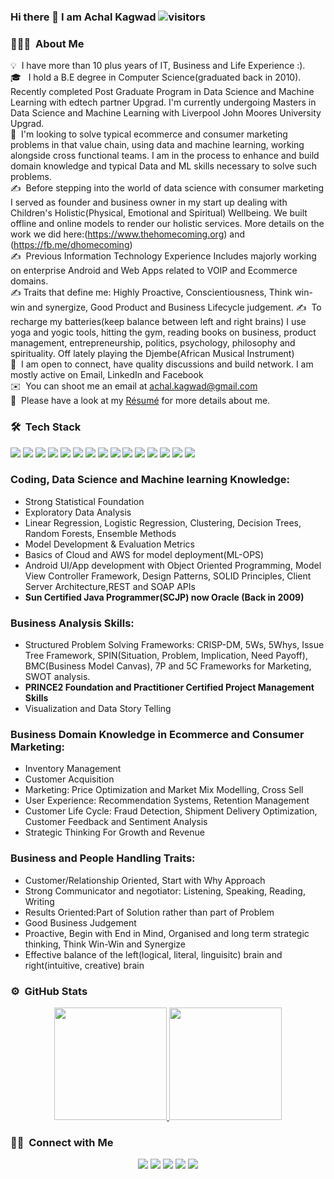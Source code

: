 ### Hi there 👋 I am Achal Kagwad ![visitors](https://visitor-badge.glitch.me/badge?page_id=${achalkagwad}.${achalkagwad.id}) 
<!-- ${your.username}.${your.repo.id} -->
<!--
**achalkagwad/achalkagwad** is a ✨ _special_ ✨ repository because its `README.md` (this file) appears on your GitHub profile.

Here are some ideas to get you started:

- 🔭 I’m currently working on ...
- 🌱 I’m currently learning ...
- 👯 I’m looking to collaborate on ...
- 🤔 I’m looking for help with ...
- 💬 Ask me about ...
- 📫 How to reach me: ...
- 😄 Pronouns: ...
- ⚡ Fun fact: ...
-->

### 👨🏻‍💻 &nbsp;About Me

💡 &nbsp;I have more than 10 plus years of IT, Business and Life Experience :).\
🎓 &nbsp; I hold a B.E degree in Computer Science(graduated back in 2010). Recently completed Post Graduate Program in Data Science and Machine Learning with edtech partner Upgrad. I'm currently undergoing Masters in Data Science and Machine Learning with Liverpool John Moores University Upgrad.\
🌱 &nbsp;I'm looking to solve typical ecommerce and consumer marketing problems in that value chain, using data and machine learning, working alongside cross functional teams. I am in the process to enhance and build domain knowledge and typical Data and ML skills necessary to solve such problems. \
✍️ &nbsp;Before stepping into the world of data science with consumer marketing I served as founder and business owner in my start up dealing with Children's Holistic(Physical, Emotional and Spiritual) Wellbeing. We built offline and online models to render our holistic services. More details on the work we did here:(https://www.thehomecoming.org) and (https://fb.me/dhomecoming) \
✍️ &nbsp;Previous Information Technology Experience Includes majorly working on enterprise Android and Web Apps related to VOIP and Ecommerce domains. \
✍️ Traits that define me: Highly Proactive, Conscientiousness, Think win-win and synergize, Good Product and Business Lifecycle judgement.
✍️ &nbsp;To recharge my batteries(keep balance between left and right brains) I use yoga and yogic tools, hitting the gym, reading books on business, product management, entrepreneurship, politics,  psychology, philosophy and spirituality. Off lately playing the Djembe(African Musical Instrument) \
💬 &nbsp;I am open to connect, have quality discussions and build network. I am mostly active on Email, LinkedIn and Facebook\
✉️ &nbsp;You can shoot me an email at achal.kagwad@gmail.com  \
📄 &nbsp;Please have a look at my [Résumé](https://www.hiration.com/dieu/resume/308689@upgrad.com/pdf) for more details about me.

### 🛠 &nbsp;Tech Stack
![](https://img.shields.io/badge/Code-Python-informational?style=flat&logo=python&logoColor=white&color=blueviolet)
![](https://img.shields.io/badge/Code-Numpy-informational?style=flat&logo=numpy&logoColor=white&color=blueviolet)
![](https://img.shields.io/badge/Code-Pandas-informational?style=flat&logo=pandas&logoColor=white&color=blueviolet) 
![](https://img.shields.io/badge/Code-scikit_learn-informational?style=flat&logo=scikit-learn&logoColor=white&color=blueviolet)
![](https://img.shields.io/badge/Code-tableau-informational?style=flat&logo=tableau&logoColor=white&color=blueviolet) 
![](https://img.shields.io/badge/Code-Amazon_AWS-informational?style=flat&logo=Amazon-AWS&logoColor=white&color=blueviolet)
![](https://img.shields.io/badge/Editor-Jupyter-informational?style=flat&logo=jupyter&logoColor=white&color=blueviolet)
![](https://img.shields.io/badge/Editor-Google_Colab-informational?style=flat&logo=google-colab&logoColor=white&color=blueviolet)
![](https://img.shields.io/badge/Code-Java-informational?style=flat&logo=java&logoColor=white&color=blueviolet)
![](https://img.shields.io/badge/Code-Android-informational?style=flat&logo=android&logoColor=white&color=blueviolet)
![](https://img.shields.io/badge/Editor-Android_Studio-informational?style=flat&logo=android-studio&logoColor=white&color=blueviolet)
![](https://img.shields.io/badge/Code-HTML-informational?style=flat&logo=HTML5&logoColor=white&color=blueviolet)
![](https://img.shields.io/badge/Tools-MySQL-informational?style=flat&logo=mysql&logoColor=white&color=blueviolet)
![](https://img.shields.io/badge/Editor-IntelliJ_IDEA-informational?style=flat&logo=intellij-idea&logoColor=white&color=blueviolet)
![](https://img.shields.io/badge/Editor-Eclipse-informational?style=flat&logo=eclipse-ide&logoColor=white&color=blueviolet)

<!-- ![CSS](https://img.shields.io/badge/-CSS-05122A?style=flat&logo=CSS3&logoColor=1572B6)&nbsp;
![Git](https://img.shields.io/badge/-Git-05122A?style=flat&logo=git)&nbsp;
![GitHub](https://img.shields.io/badge/-GitHub-05122A?style=flat&logo=github)&nbsp; -->

### Coding, Data Science and Machine learning Knowledge:
- Strong Statistical Foundation
- Exploratory Data Analysis
- Linear Regression, Logistic Regression, Clustering, Decision Trees, Random Forests, Ensemble Methods
- Model Development & Evaluation Metrics
- Basics of Cloud and AWS for model deployment(ML-OPS)
- Android UI/App development with Object Oriented Programming, Model View Controller Framework, Design Patterns, SOLID Principles, Client Server Architecture,REST and SOAP APIs
- **Sun Certified Java Programmer(SCJP) now Oracle (Back in 2009)**

### Business Analysis Skills:
- Structured Problem Solving Frameworks: CRISP-DM, 5Ws, 5Whys, Issue Tree Framework, SPIN(Situation, Problem, Implication, Need Payoff), BMC(Business Model Canvas), 7P and 5C Frameworks for Marketing, SWOT analysis.
- **PRINCE2 Foundation and Practitioner Certified Project Management Skills**
- Visualization and Data Story Telling

### Business Domain Knowledge in Ecommerce and Consumer Marketing:
- Inventory Management
- Customer Acquisition
- Marketing: Price Optimization and Market Mix Modelling, Cross Sell
- User Experience: Recommendation Systems, Retention Management
- Customer Life Cycle: Fraud Detection, Shipment Delivery Optimization, Customer Feedback and Sentiment Analysis
- Strategic Thinking For Growth and Revenue

### Business and People Handling Traits:
- Customer/Relationship Oriented, Start with Why Approach
- Strong Communicator and negotiator: Listening, Speaking, Reading, Writing
- Results Oriented:Part of Solution rather than part of Problem
- Good Business Judgement
- Proactive, Begin with End in Mind, Organised and long term strategic thinking, Think Win-Win and Synergize
- Effective balance of the left(logical, literal, linguisitc) brain and right(intuitive, creative) brain


### ⚙️ &nbsp;GitHub Stats

<p align="center">
<a href="https://github.com/achalkagwad">
  <img height="180em" src="https://github-readme-stats-eight-theta.vercel.app/api?username=achalkagwad&show_icons=true&theme=algolia&include_all_commits=true&count_private=true"/>
  <img height="180em" src="https://github-readme-stats-eight-theta.vercel.app/api/top-langs/?username=achalkagwad&layout=compact&langs_count=8&theme=algolia"/>
</a>
</p>


<!-- <img height="180em" src="https://github-readme-stats.vercel.app/api?username=Gapur&show_icons=true&hide_border=true&&count_private=true&include_all_commits=true" /> -->

<!--
## &#x1f4c8; GitHub Stats

<a href="https://github.com/chaddyc/chaddyc">
  <img align="center" src="https://github-readme-stats.vercel.app/api/top-langs/?username=chaddyc&hide=java,html&title_color=ffffff&text_color=c9cacc&icon_color=2bbc8a&bg_color=1d1f21" />
</a>
<a href="https://github.com/chaddyc/chaddyc">
  <img align="center" src="https://github-readme-stats.vercel.app/api?username=chaddyc&show_icons=true&line_height=27&count_private=true&title_color=ffffff&text_color=c9cacc&icon_color=2bbc8a&bg_color=1d1f21" alt="Chad GitHub Stats" />
</a>
-->

### 🤝🏻 &nbsp;Connect with Me

<p id="socialIcons" align="center">
    <a href="https://www.linkedin.com/in/achalkagwad/" alt="LinkedIn"> 
        <img src="https://img.shields.io/badge/-LinkedIn-0A66C2?style=flat-square&logo=linkedin" /></a>
    <a href="https://stackoverflow.com/users/5220750/achal-kagwad" alt="StackOverflow">
        <img src="https://img.shields.io/badge/-StackOverflow-F58025?style=flat-square&logo=stack-overflow&logoColor=white" /></a>
    <a href="mailto:achal.kagwad@gmail.com" alt="Gmail">
        <img src="https://img.shields.io/badge/-Gmail-EA4335?style=flat-square&logo=gmail&logoColor=white" /></a>
    <a href="https://www.facebook.com/achal.kagwad" alt="Facebook">
        <img src="https://img.shields.io/badge/-Facebook-1877F2?style=flat-square&logo=facebook&logoColor=white" /></a>
    <a href="https://www.instagram.com/achalkagwad/" alt="Instagram">
        <img src="https://img.shields.io/badge/-Instagram-E4405F?style=flat-square&logo=instagram&logoColor=white" /></a>  
</p>
